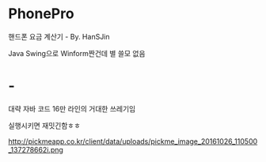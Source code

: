 # PhonePro

핸드폰 요금 계산기 - By. HanSJin

Java Swing으로 Winform짠건데 별 쓸모 없음

# - 

대략 자바 코드 16만 라인의 거대한 쓰레기임

실행시키면 재밋긴함ㅎㅎ

http://pickmeapp.co.kr/client/data/uploads/pickme_image_20161026_110500_137278662i.png
